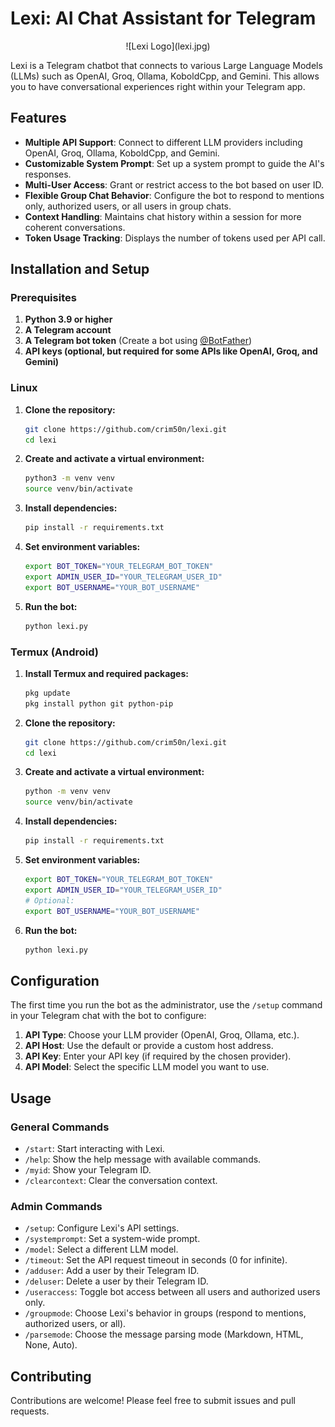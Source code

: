 # Lexi: AI Chat Assistant for Telegram

<p align="center">
  ![Lexi Logo](lexi.jpg)
</p>

Lexi is a Telegram chatbot that connects to various Large Language Models (LLMs) such as OpenAI, Groq, Ollama, KoboldCpp, and Gemini. This allows you to have conversational experiences right within your Telegram app.

## Features

- **Multiple API Support**: Connect to different LLM providers including OpenAI, Groq, Ollama, KoboldCpp, and Gemini.
- **Customizable System Prompt**: Set up a system prompt to guide the AI's responses.
- **Multi-User Access**: Grant or restrict access to the bot based on user ID.
- **Flexible Group Chat Behavior**: Configure the bot to respond to mentions only, authorized users, or all users in group chats.
- **Context Handling**:  Maintains chat history within a session for more coherent conversations.
- **Token Usage Tracking**: Displays the number of tokens used per API call.

## Installation and Setup

### Prerequisites

1. **Python 3.9 or higher**
2. **A Telegram account**
3. **A Telegram bot token** (Create a bot using [@BotFather](https://t.me/botfather))
4. **API keys (optional, but required for some APIs like OpenAI, Groq, and Gemini)**

### Linux

1. **Clone the repository:**
   ```bash
   git clone https://github.com/crim50n/lexi.git
   cd lexi
   ```
2. **Create and activate a virtual environment:**
   ```bash
   python3 -m venv venv
   source venv/bin/activate
   ```
3. **Install dependencies:**
   ```bash
   pip install -r requirements.txt
   ```
4. **Set environment variables:**
   ```bash
   export BOT_TOKEN="YOUR_TELEGRAM_BOT_TOKEN"
   export ADMIN_USER_ID="YOUR_TELEGRAM_USER_ID"
   export BOT_USERNAME="YOUR_BOT_USERNAME"
   ```
5. **Run the bot:**
   ```bash
   python lexi.py
   ```

### Termux (Android)

1. **Install Termux and required packages:**
   ```bash
   pkg update
   pkg install python git python-pip
   ```
2. **Clone the repository:**
   ```bash
   git clone https://github.com/crim50n/lexi.git
   cd lexi
   ```
3. **Create and activate a virtual environment:**
   ```bash
   python -m venv venv
   source venv/bin/activate
   ```
4. **Install dependencies:**
   ```bash
   pip install -r requirements.txt
   ```
5. **Set environment variables:**
   ```bash
   export BOT_TOKEN="YOUR_TELEGRAM_BOT_TOKEN"
   export ADMIN_USER_ID="YOUR_TELEGRAM_USER_ID"
   # Optional:
   export BOT_USERNAME="YOUR_BOT_USERNAME"
   ```
6. **Run the bot:**
   ```bash
   python lexi.py
   ```

## Configuration

The first time you run the bot as the administrator, use the `/setup` command in your Telegram chat with the bot to configure:

1. **API Type**: Choose your LLM provider (OpenAI, Groq, Ollama, etc.).
2. **API Host**: Use the default or provide a custom host address.
3. **API Key**: Enter your API key (if required by the chosen provider).
4. **API Model**: Select the specific LLM model you want to use.


## Usage

### General Commands

- `/start`: Start interacting with Lexi.
- `/help`: Show the help message with available commands.
- `/myid`: Show your Telegram ID.
- `/clearcontext`: Clear the conversation context.

### Admin Commands

- `/setup`: Configure Lexi's API settings.
- `/systemprompt`: Set a system-wide prompt.
- `/model`: Select a different LLM model.
- `/timeout`: Set the API request timeout in seconds (0 for infinite).
- `/adduser`: Add a user by their Telegram ID.
- `/deluser`: Delete a user by their Telegram ID.
- `/useraccess`: Toggle bot access between all users and authorized users only.
- `/groupmode`: Choose Lexi's behavior in groups (respond to mentions, authorized users, or all).
- `/parsemode`:  Choose the message parsing mode (Markdown, HTML, None, Auto).

## Contributing

Contributions are welcome! Please feel free to submit issues and pull requests.
